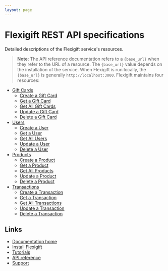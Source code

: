```yaml
---
layout: page
---
```


# Flexigift REST API specifications

Detailed descriptions of the Flexigift service's resources.

> **Note**: The API reference documentation refers to a `{base_url}` when they
refer to the URL of a resource. The `{base_url}` value depends on the installation of the service. 
When Flexigift is run locally, the `{base_url}` is generally `http://localhost:3000`.
Flexigift maintains four resources:

* [Gift Cards](gift-cards/index.md)  
  * [Create a Gift Card](gift-cards/create-a-gift-card.md)
  * [Get a Gift Card](gift-cards/get-a-gift-card.md)
  * [Get All Gift Cards](gift-cards/get-gift-cards.md)
  * [Update a Gift Card](gift-cards/update-a-gift-card.md)
  * [Delete a Gift Card](gift-cards/delete-a-gift-card.md)
* [Users](users/index.md)
  * [Create a User](users/create-a-user.md)
  * [Get a User](users/get-a-user.md)
  * [Get All Users](users/get-users.md)
  * [Update a User](users/update-a-user.md)
  * [Delete a User](users/delete-a-user.md)
* [Products](products/index.md)
  * [Create a Product](products/create-a-product.md)
  * [Get a Product](products/get-a-product.md)
  * [Get All Products](products/get-products.md)
  * [Update a Product](products/update-a-product.md)
  * [Delete a Product](products/delete-a-product.md)
* [Transactions](transactions/index.md)
  * [Create a Transaction](transactions/create-a-transaction.md)
  * [Get a Transaction](transactions/get-a-transaction.md)
  * [Get All Transactions](transactions/get-transactions.md)
  * [Update a Transaction](transactions/update-a-transaction.md)
  * [Delete a Transaction](transactions/delete-a-transaction.md)

## Links

* [Documentation home](../index.md)
* [Install Flexigift](../setup.md)
* [Tutorials](../../tutorials/index.md)
* [API reference](../api/index.md)
* [Support](mailto:support@example.com)